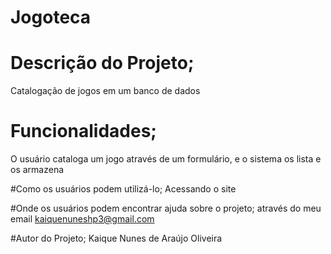 # Jogoteca

# Descrição do Projeto;
 Catalogação de jogos em um banco de dados

# Funcionalidades;
   O usuário cataloga um jogo através de um formulário, e o sistema os lista e os armazena

#Como os usuários podem utilizá-lo;
  Acessando o site

#Onde os usuários podem encontrar ajuda sobre o projeto;
  através do meu email kaiquenuneshp3@gmail.com

#Autor do Projeto;
  Kaique Nunes de Araújo Oliveira 

